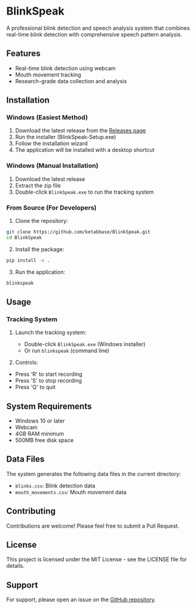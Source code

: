 # BlinkSpeak

A professional blink detection and speech analysis system that combines real-time blink detection with comprehensive speech pattern analysis.

## Features

- Real-time blink detection using webcam
- Mouth movement tracking
- Research-grade data collection and analysis

## Installation

### Windows (Easiest Method)

1. Download the latest release from the [Releases page](https://github.com/ketabbase/BlinkSpeak)
2. Run the installer (BlinkSpeak-Setup.exe)
3. Follow the installation wizard
4. The application will be installed with a desktop shortcut

### Windows (Manual Installation)

1. Download the latest release
2. Extract the zip file
3. Double-click `BlinkSpeak.exe` to run the tracking system

### From Source (For Developers)

1. Clone the repository:
```bash
git clone https://github.com/ketabbase/BlinkSpeak.git
cd BlinkSpeak
```

2. Install the package:
```bash
pip install -e .
```

3. Run the application:
```bash
blinkspeak
```

## Usage

### Tracking System

1. Launch the tracking system:
   - Double-click `BlinkSpeak.exe` (Windows installer)
   - Or run `blinkspeak` (command line)

2. Controls:
- Press 'R' to start recording
- Press 'S' to stop recording
- Press 'Q' to quit

## System Requirements

- Windows 10 or later
- Webcam
- 4GB RAM minimum
- 500MB free disk space

## Data Files

The system generates the following data files in the current directory:
- `blinks.csv`: Blink detection data
- `mouth_movements.csv`: Mouth movement data

## Contributing

Contributions are welcome! Please feel free to submit a Pull Request.

## License

This project is licensed under the MIT License - see the LICENSE file for details.

## Support

For support, please open an issue on the [GitHub repository](https://github.com/ketabbase/BlinkSpeak/issues). 
